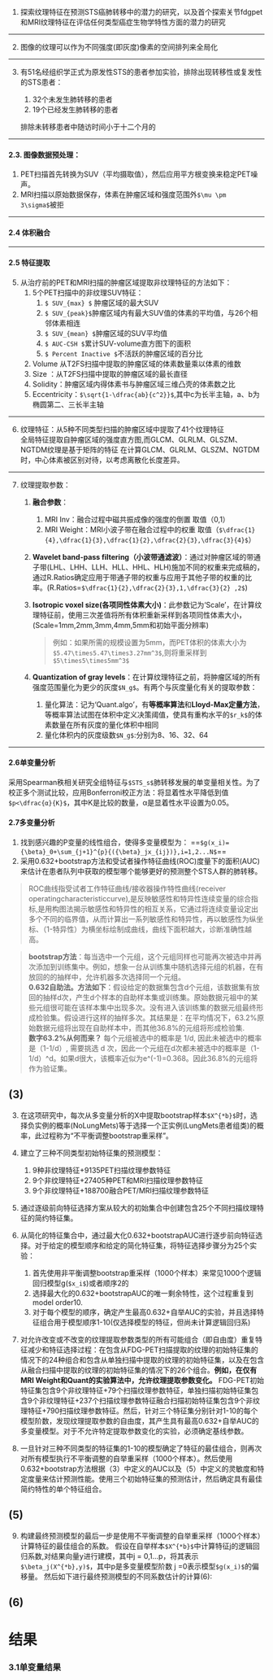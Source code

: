 1. 探索纹理特征在预测STS癌肺转移中的潜力的研究，以及首个探索关节fdgpet和MRI纹理特征在评估任何类型癌症生物学特性方面的潜力的研究
***
2. 图像的纹理可以作为不同强度(即灰度)像素的空间排列来全局化
***
3. 有51名经组织学正式为原发性STS的患者参加实验，排除出现转移性或复发性的STS患者：
    1. 32个未发生肺转移的患者
    2. 19个已经发生肺转移的患者

   排除未转移患者中随访时间小于十二个月的

***
#### 2.3. 图像数据预处理：
1. PET扫描首先转换为SUV（平均摄取值），然后应用平方根变换来稳定PET噪声。
2. MRI扫描以原始数据保存，体素在肿瘤区域和强度范围外`$\mu \pm 3\sigma$`被拒

***
#### 2.4 体积融合

***

#### 2.5 特征提取
5. 从治疗前的PET和MRI扫描的肿瘤区域提取非纹理特征的方法如下：
    1. 5个PET扫描中的非纹理SUV特征：
        1. `$ SUV_{max} $` 肿瘤区域的最大SUV
        2. `$ SUV_{peak}$`肿瘤区域内有最大SUV值的体素的平均值，与26个相邻体素相连
        3. `$ SUV_{mean} $`肿瘤区域的SUV平均值
        4. `$ AUC-CSH $`累计SUV-volume直方图下的面积
        5. `$ Percent Inactive $`不活跃的肿瘤区域的百分比
    2. Volume 从T2FS扫描中提取的肿瘤区域的体素数量乘以体素的维数
    3. Size ：从T2FS扫描中提取的肿瘤区域的最长直径
    4. Solidity：肿瘤区域内得体素书与肿瘤区域三维凸壳的体素数之比
    5. Eccentricity：`$\sqrt{1-\dfrac{ab}{c^2}}$`,其中c为长半主轴，a、b为椭圆第二、三长半主轴
***
6. 纹理特征：从5种不同类型扫描的肿瘤区域中提取了41个纹理特征</br>
全局特征提取自肿瘤区域的强度直方图,而GLCM、GLRLM、GLSZM、NGTDM纹理是基于矩阵的特征
在计算GLCM、GLRLM、GLSZM、NGTDM时，中心体素被区别对待，以考虑离散化长度差异。
***
7. 纹理提取参数：</br>
    1. **融合参数**：</br>
        1. MRI Inv：融合过程中磁共振成像的强度的倒置 取值（0,1）</br>
        2. MRI Weight：MRI小波子带在融合过程中的权重 取值（`$\dfrac{1}{4},\dfrac{1}{3},\dfrac{1}{2},\dfrac{2}{3},\dfrac{3}{4}$`）</br>
    2. **Wavelet band-pass filtering（小波带通滤波）**：通过对肿瘤区域的带通子带(LHL、LHH、LLH、HLL、HHL、HLH)施加不同的权重来完成稿的，通过R.Ratios确定应用于带通子带的权重与应用于其他子带的权重的比率。(R.Ratios=`$\dfrac{1}{2},\dfrac{2}{3},1,\dfrac{3}{2} ,2$`)
    3. **Isotropic voxel size(各项同性体素大小)**：此参数记为‘Scale’，在计算纹理特征前，使用三次差值将所有体积重新采样到各项同性体素大小，(Scale=1mm,2mm,3mm,4mm,5mm和初始平面分辨率)
        >例如：如果所需的规模设置为5mm，而PET体积的体素大小为`$5.47\times5.47\times3.27mm^3$`,则将重采样到`$5\times5\times5mm^3$`

    4. **Quantization of gray levels**：在计算纹理特征之前，将肿瘤区域的所有强度范围量化为更少的灰度`$N_g$`。有两个与灰度量化有关的提取参数：
        1. 量化算法：记为‘Quant.algo’，有**等概率算法**和**Lloyd-Max定量方法**，等概率算法试图在体积中定义决策阈值，使具有重构水平的`$r_k$`的体素数量在所有灰度的量化体积中相同
        2. 量化体积内的灰度级数`$N_g$`:分别为8、16、32、64
***
#### 2.6单变量分析
采用Spearman秩相关研究全组特征与`$STS_s$`肺转移发展的单变量相关性。为了校正多个测试比较，应用Bonferroni校正方法：将显着性水平降低到值`$p<\dfrac{α}{K}$`，其中K是比较的数量，α是显着性水平设置为0.05。

#### 2.7多变量分析
1. 找到感兴趣的P变量的线性组合，使得多变量模型为：
    ==`$g(x_i)={\beta}_0+\sum_{j+1}^{p}{({\beta}_jx_{ij})},i=1,2...N$`==
2. 采用0.632+bootstrap方法和受试者操作特征曲线(ROC)度量下的面积(AUC)来估计在患者队列中获取的模型哪个能够更好的预测整个STS人群的肺转移。
> ROC曲线指受试者工作特征曲线/接收器操作特性曲线(receiver operatingcharacteristiccurve),是反映敏感性和特异性连续变量的综合指标,是用构图法揭示敏感性和特异性的相互关系，它通过将连续变量设定出多个不同的临界值，从而计算出一系列敏感性和特异性，再以敏感性为纵坐标、（1-特异性）为横坐标绘制成曲线，曲线下面积越大，诊断准确性越高。

>**bootstrap方法**：每当选中一个元组，这个元组同样也可能再次被选中并再次添加到训练集中。例如，想象一台从训练集中随机选择元组的机器，在有放回的的抽样中，允许机器多次选择同一个元组。</br>
**0.632自助法。方法如下**：假设给定的数据集包含d个元组，该数据集有放回的抽样d次，产生d个样本的自助样本集或训练集。原始数据元祖中的某些元组很可能在该样本集中出现多次。没有进入该训练集的数据元组最终形成检验集。假设进行这样的抽样多次。其结果是：在平均情况下，63.2%原始数据元组将出现在自助样本中，而其他36.8%的元组将形成检验集.  
**数字63.2%从何而来？** 每个元组被选中的概率是 1/d, 因此未被选中的概率是（1-1/d）, 需要挑选 d 次，因此一个元组在d次都未被选中的概率是（1-1/d）^d。如果d很大，该概率近似为e^(-1)=0.368。因此36.8%的元组将作为验证集。

## (3)
3. 在这项研究中，每次从多变量分析的X中提取bootstrap样本`$X^{*b}$`时，选择负实例的概率(NoLungMets)等于选择一个正实例(LungMets患者组类)的概率，此过程称为“不平衡调整bootstrap重采样”。

4. 建立了三种不同类型初始特征集的预测模型：
    1. 9种非纹理特征+9135PET扫描纹理参数特征
    2. 9个非纹理特征+27405种PET和MRI扫描纹理参数特征
    3. 9个非纹理特征+188700融合PET/MRI扫描纹理参数特征

5. 通过逐级前向特征选择方案从较大的初始集合中创建包含25个不同扫描纹理特征的简约特征集。

6. 从简化的特征集合中，通过最大化0.632+bootstrapAUC进行逐步前向特征选择。对于给定的模型顺序和给定的简化特征集，将特征选择步骤分为25个实验：

    1. 首先使用非平衡调整bootstrap重采样（1000个样本）来常见1000个逻辑回归模型g(`$x_i$`)或者顺序2的
    2. 选择最大化的0.632+bootstrapAUC的唯一剩余特性，这个过程重复到model order10.
    3. 对于每个模型的顺序，确定产生最高0.632+自举AUC的实验，并且选择特征组合用于模型顺序1-10(仅选择模型的特征，但尚未计算逻辑回归系)

7. 对允许改变或不改变的纹理提取参数类型的所有可能组合（即自由度）重复特征减少和特征选择过程：在包含从FDG-PET扫描提取的纹理的初始特征集的情况下的24种组合和包含从单独扫描中提取的纹理的初始特征集，以及在包含从融合扫描中提取的纹理的初始特征集的情况下的26个组合。**例如，在仅有MRI Weight和Quant的实验算法中，允许纹理提取参数变化。** FDG-PET初始特征集包含9个非纹理特征+79个扫描纹理参数特征，单独扫描初始特征集包含9个非纹理特征+237个扫描纹理参数特征融合扫描初始特征集包含9个非纹理特征+790扫描纹理参数特征。然后，针对三个特征集分别针对1-10的每个模型阶数，发现纹理提取参数的自由度，其产生具有最高0.632+自举AUC的多变量模型。对于不允许特定提取参数变化的实验，必须确定基线参数。
8. 一旦针对三种不同类型的特征集的1-10的模型确定了特征的最佳组合，则再次对所有模型执行不平衡调整的自举重采样（1000个样本）。然后使用0.632+bootstrap方法根据（3）中定义的AUC以及（5）中定义的灵敏度和特定度量来估计预测性能。使用三个初始特征集的预测估计，然后确定具有最佳简约特性的单个特征组合。
## (5)

9. 构建最终预测模型的最后一步是使用不平衡调整的自举重采样（1000个样本）计算特征的最佳组合的系数。 假设在自举样本`$X^{*b}$`中计算特征j的逻辑回归系数,对结果向量y进行建模，其中j = 0,1...p，将其表示`$\beta_j(X^{*b},y)$`，其中p是多变量模型阶数 j =0表示模型`$g(x_i)$`的偏移量。 然后如下进行最终预测模型的不同系数估计的计算(6):
## (6)
# 结果
### 3.1单变量结果

    

